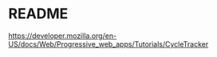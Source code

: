 

# README


https://developer.mozilla.org/en-US/docs/Web/Progressive_web_apps/Tutorials/CycleTracker